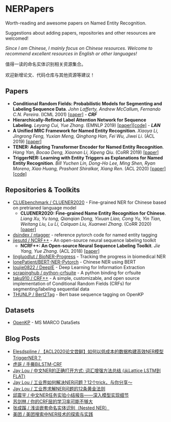 # NERPapers
Worth-reading and awesome papers on Named Entity Recognition.

Suggestions about adding papers, repositories and other resources are welcomed!

*Since I am Chinese, I mainly focus on Chinese resources. Welcome to recommend excellent resources in English or other languages!*

值得一读的命名实体识别相关资源集合。

欢迎新增论文、代码仓库与其他资源等建议！

## Papers
- **Conditional Random Fields: Probabilistic Models for Segmenting and Labeling Sequence Data**. *John Lafferty, Andrew McCallum, Fernando C.N. Pereira*. (ICML 2001) [[paper]](https://repository.upenn.edu/cgi/viewcontent.cgi?article=1162&context=cis_papers) - ***CRF***
- **Hierarchically-Refined Label Attention Network for Sequence Labeling**. *Leyang Cui, Yue Zhang*. (EMNLP 2019) [[paper]](https://www.aclweb.org/anthology/D19-1422/)[[code]](https://github.com/Nealcly/BiLSTM-LAN) - ***LAN***
- **A Unified MRC Framework for Named Entity Recognition**. *Xiaoya Li, Jingrong Feng, Yuxian Meng, Qinghong Han, Fei Wu, Jiwei Li*. (ACL 2019) [[paper]](https://arxiv.org/abs/1910.11476)
- **TENER: Adapting Transformer Encoder for Named Entity Recognition**. *Hang Yan, Bocao Deng, Xiaonan Li, Xipeng Qiu*. (CoRR 2019) [[paper]](https://arxiv.org/abs/1911.04474)
- **TriggerNER: Learning with Entity Triggers as Explanations for Named Entity Recognition**. *Bill Yuchen Lin, Dong-Ho Lee, Ming Shen, Ryan Moreno, Xiao Huang, Prashant Shiralkar, Xiang Ren*. (ACL 2020) [[paper]](https://arxiv.org/abs/2004.07493)[[code]](https://github.com/INK-USC/TriggerNER)

## Repositories & Toolkits
- [CLUEbenchmark / CLUENER2020](https://github.com/CLUEbenchmark/CLUENER2020) - Fine-grained NER for Chinese based on pretrianed language model
  - **CLUENER2020: Fine-grained Name Entity Recognition for Chinese**. *Liang Xu, Yu tong, Qianqian Dong, Yixuan Liao, Cong Yu, Yin Tian, Weitang Liu, Lu Li, Caiquan Liu, Xuanwei Zhang*. (CoRR 2020) [[paper]](https://arxiv.org/abs/2001.04351)
- [dsindex / ntagger](https://github.com/dsindex/ntagger) - reference pytorch code for named entity tagging
- [jiesutd / NCRF++](https://github.com/jiesutd/NCRFpp) - An open-source neural sequence labeling toolkit
  - **NCRF++: An Open-source Neural Sequence Labeling Toolkit**. *Jie Yang, Yue Zhang*. (ACL 2018) [[paper]](https://www.aclweb.org/anthology/P18-4013/)
- [lingluodlut / BioNER-Progress](https://github.com/lingluodlut/BioNER-Progress) - Tracking the progress in biomedical NER
- [lonePatient/BERT-NER-Pytorch](https://github.com/lonePatient/BERT-NER-Pytorch) - Chinese NER using BERT
- [loujie0822 / DeepIE](https://github.com/loujie0822/DeepIE) - Deep Learning for Information Extraction
- [scrapinghub / python-crfsuite](https://github.com/scrapinghub/python-crfsuite) - A python binding for crfsuite
- [taku910 / CRF++](https://taku910.github.io/crfpp/) - A simple, customizable, and open source implementation of Conditional Random Fields (CRFs) for segmenting/labeling sequential data
- [THUNLP / Bert2Tag](https://github.com/thunlp/Bert2Tag) - Bert base sequence tagging on OpenKP
## Datasets
- [OpenKP](http://www.msmarco.org/leaders.aspx) - MS MARCO DataSets

## Blog Posts
- [Elesdspline / 【ACL2020论文尝鲜】如何以低成本的数据构建高效NER模型 TriggerNER？](https://zhuanlan.zhihu.com/p/145974989)
- [虎哥 / 手撕BiLSTM-CRF](https://zhuanlan.zhihu.com/p/97676647)
- [Jay Lou / 中文NER的正确打开方式: 词汇增强方法总结 (从Lattice LSTM到FLAT)](https://zhuanlan.zhihu.com/p/142615620)
- [Jay Lou / 工业界如何解决NER问题？12个trick，与你分享～](https://zhuanlan.zhihu.com/p/152463745)
- [Jay Lou / 工业界求解NER问题的12条黄金法则](https://mp.weixin.qq.com/s/MQRrEIJaFToIVLbnuKQZnw)
- [邱震宇 / 中文NER任务实验小结报告——深入模型实现细节](https://zhuanlan.zhihu.com/p/103779616)
- [苏剑林 / 你的CRF层的学习率可能不够大](https://kexue.fm/archives/7196)
- [张成蹊 / 浅谈嵌套命名实体识别（Nested NER）](https://mp.weixin.qq.com/s/iB-gaxIygWLjS1mKwKUGog)
- [美团 / 美团搜索中NER技术的探索与实践](https://tech.meituan.com/2020/07/23/ner-in-meituan-nlp.html)

